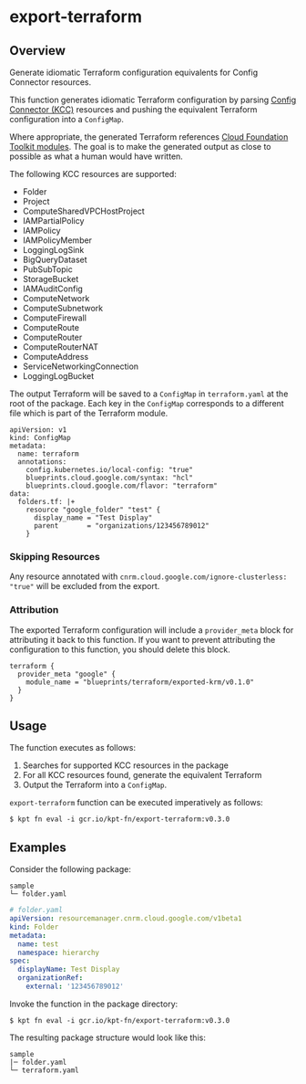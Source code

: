 # export-terraform

## Overview

<!--mdtogo:Short-->

Generate idiomatic Terraform configuration equivalents for Config Connector resources.

<!--mdtogo-->

This function generates idiomatic Terraform configuration by parsing [Config Connector (KCC)](https://cloud.google.com/config-connector/docs) resources and pushing the equivalent Terraform configuration into a `ConfigMap`.

Where appropriate, the generated Terraform references [Cloud Foundation Toolkit modules](https://g.co/dev/terraformfoundation).
The goal is to make the generated output as close to possible as what a human would have written.

The following KCC resources are supported:
- Folder
- Project
- ComputeSharedVPCHostProject
- IAMPartialPolicy
- IAMPolicy
- IAMPolicyMember
- LoggingLogSink
- BigQueryDataset
- PubSubTopic
- StorageBucket
- IAMAuditConfig
- ComputeNetwork
- ComputeSubnetwork
- ComputeFirewall
- ComputeRoute
- ComputeRouter
- ComputeRouterNAT
- ComputeAddress
- ServiceNetworkingConnection
- LoggingLogBucket

The output Terraform will be saved to a `ConfigMap` in `terraform.yaml` at the root of the package.
Each key in the `ConfigMap` corresponds to a different file which is part of the Terraform module.

```
apiVersion: v1
kind: ConfigMap
metadata:
  name: terraform
  annotations:
    config.kubernetes.io/local-config: "true"
    blueprints.cloud.google.com/syntax: "hcl"
    blueprints.cloud.google.com/flavor: "terraform"
data:
  folders.tf: |+
    resource "google_folder" "test" {
      display_name = "Test Display"
      parent       = "organizations/123456789012"
    }
```

### Skipping Resources
Any resource annotated with `cnrm.cloud.google.com/ignore-clusterless: "true"` will be excluded from the export.

### Attribution
The exported Terraform configuration will include a `provider_meta` block for attributing it back to this function.
If you want to prevent attributing the configuration to this function, you should delete this block.

```
terraform {
  provider_meta "google" {
    module_name = "blueprints/terraform/exported-krm/v0.1.0"
  }
}
```

<!--mdtogo:Long-->

## Usage

The function executes as follows:

1. Searches for supported KCC resources in the package
2. For all KCC resources found, generate the equivalent Terraform
3. Output the Terraform into a `ConfigMap`.

`export-terraform` function can be executed imperatively as follows:

```shell
$ kpt fn eval -i gcr.io/kpt-fn/export-terraform:v0.3.0
```

<!--mdtogo-->

## Examples

<!--mdtogo:Examples-->

Consider the following package:

```
sample
└─ folder.yaml
```

```yaml
# folder.yaml
apiVersion: resourcemanager.cnrm.cloud.google.com/v1beta1
kind: Folder
metadata:
  name: test
  namespace: hierarchy
spec:
  displayName: Test Display
  organizationRef:
    external: '123456789012'
```

Invoke the function in the package directory:

```shell
$ kpt fn eval -i gcr.io/kpt-fn/export-terraform:v0.3.0
```

The resulting package structure would look like this:

```
sample
|─ folder.yaml
└─ terraform.yaml
```
